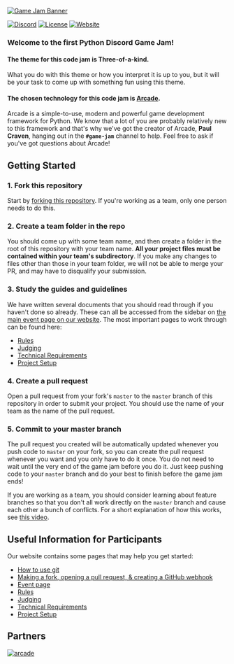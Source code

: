 [![Game Jam Banner](https://raw.githubusercontent.com/python-discord/game-jam-2020/master/three-of-a-kind.png?token=AAQAKVPU56V5EWHTEYFYIG26T3JFE)](#)

[![Discord](https://img.shields.io/static/v1?label=Python%20Discord&logo=discord&message=%3E40k%20members&color=%237289DA&logoColor=white)](https://discord.gg/2B963hn)
[![License](https://img.shields.io/github/license/python-discord/bot)](LICENSE)
[![Website](https://img.shields.io/badge/website-visit-brightgreen)](https://pythondiscord.com)

### Welcome to the first Python Discord Game Jam!

#### The theme for this code jam is **Three-of-a-kind**.

What you do with this theme or how you interpret it is up to you, but it will be your task to come up with something fun using this theme.

#### The chosen technology for this code jam is [Arcade](https://arcade.academy/).

Arcade is a simple-to-use, modern and powerful game development framework for Python. We know that a lot of you are probably relatively new to this framework and that's why we've got the creator of Arcade, **Paul Craven**, hanging out in the **`#game-jam`** channel to help. Feel free to ask if you've got questions about Arcade!

## Getting Started

### 1. Fork this repository

Start by [forking this repository](https://github.com/python-discord/game-jam-2020/fork). If you're working as a team, only one person needs to do this.

### 2. Create a team folder in the repo

You should come up with some team name, and then create a folder in the root of this repository with your team name. **All your project files must be contained within your team's subdirectory**. If you make any changes to files other than those in your team folder, we will not be able to merge your PR, and may have to disqualify your submission.

### 3. Study the guides and guidelines

We have written several documents that you should read through if you haven't done so already. These can all be accessed from the sidebar on [the main event page on our website](https://pythondiscord.com/pages/events/game-jam-2020/). The most important pages to work through can be found here:

- [Rules](https://pythondiscord.com/pages/events/game-jam-2020/rules/)
- [Judging](https://pythondiscord.com/pages/events/game-jam-2020/judging/)
- [Technical Requirements](https://pythondiscord.com/pages/events/game-jam-2020/technical-requirements/)
- [Project Setup](https://pythondiscord.com/pages/events/game-jam-2020/project-setup/)

### 4. Create a pull request

Open a pull request from your fork's `master` to the `master` branch of this repository in order to submit your project. You should use the name of your team as the name of the pull request.

### 5. Commit to your master branch

The pull request you created will be automatically updated whenever you push code to `master` on your fork, so you can create the pull request whenever you want and you only have to do it once. You do not need to wait until the very end of the game jam before you do it. Just keep pushing code to your `master` branch and do your best to finish before the game jam ends!

If you are working as a team, you should consider learning about feature branches so that you don't all work directly on the `master` branch and cause each other a bunch of conflicts. For a short explanation of how this works, see [this video](https://www.youtube.com/watch?v=j7YDbrS9I48).

## Useful Information for Participants

Our website contains some pages that may help you get started:

- [How to use git](https://pythondiscord.com/pages/code-jams/using-git/)
- [Making a fork, opening a pull request, & creating a GitHub webhook](https://pythondiscord.com/pages/code-jams/pull-request/)
- [Event page](https://pythondiscord.com/pages/events/game-jam-2020/)
- [Rules](https://pythondiscord.com/pages/events/game-jam-2020/rules/)
- [Judging](https://pythondiscord.com/pages/events/game-jam-2020/judging/)
- [Technical Requirements](https://pythondiscord.com/pages/events/game-jam-2020/technical-requirements/)
- [Project Setup](https://pythondiscord.com/pages/events/game-jam-2020/project-setup/)

## Partners

[![arcade](https://raw.githubusercontent.com/python-discord/game-jam-2020/master/Python%20Arcade%20logo.png?token=AAQAKVJNLEVNOTYONW7OGB26T3NEY)](https://arcade.academy)
